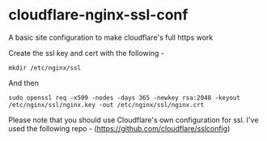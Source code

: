 # cloudflare-nginx-ssl-conf
A basic site configuration to make cloudflare's full https work


Create the ssl key and cert with the following - 

`mkdir /etc/nginx/ssl`

And then

`sudo openssl req -x509 -nodes -days 365 -newkey rsa:2048 -keyout /etc/nginx/ssl/nginx.key -out /etc/nginx/ssl/nginx.crt`

Please note that you should use Cloudflare's own configuration for ssl.
I've used the following repo - 
(https://github.com/cloudflare/sslconfig)
